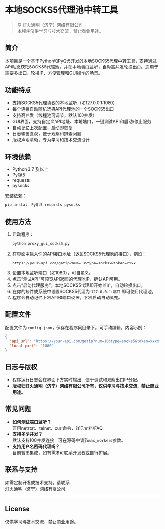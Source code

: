 # 本地SOCKS5代理池中转工具

> © 灯火通明（济宁）网络有限公司  
> 本程序仅供学习与技术交流，禁止商业用途。

## 简介

本项目是一个基于Python和PyQt5开发的本地SOCKS5代理中转工具，支持通过API动态获取SOCKS5代理池，并在本地端口监听，自动高并发轮换出口。适用于需要多出口、轮换IP、方便管理和GUI操作的场景。

## 功能特点

- 支持SOCKS5代理协议的本地监听（如127.0.0.1:1080）
- 每个连接自动随机选择API代理池的一个SOCKS5出口
- 支持高并发（线程池可调节，默认100并发）
- GUI界面，支持自定义API地址、本地端口，一键测试API和启动/停止服务
- 自动记忆上次配置，启动即恢复
- 日志输出直观，便于观察和排查问题
- 版权声明清晰，专为学习和技术交流设计

## 环境依赖

- Python 3.7 及以上
- PyQt5
- requests
- pysocks

安装依赖：
```bash
pip install PyQt5 requests pysocks
```

## 使用方法

1. 启动程序：
   ```bash
   python proxy_gui_socks5.py
   ```
2. 在界面中输入你的API接口地址（返回SOCKS5代理池的接口），例如：
   ```
   https://your-api.com/getip?num=10&type=socks5&token=xxxx
   ```
3. 设置本地监听端口（如1080），可自定义。
4. 点击“测试API”可预览API返回的代理池IP，确认API可用。
5. 点击“启动代理服务”，本地SOCKS5代理即开始监听，自动轮换出口。
6. 在你的软件或系统中设置SOCKS5代理为 `127.0.0.1:端口` 即可使用代理池。
7. 程序会自动记忆上次API和端口设置，下次启动自动填充。

## 配置文件

配置文件为 `config.json`，保存在程序同目录下。可手动编辑，内容示例：
```json
{
  "api_url": "https://your-api.com/getip?num=10&type=socks5&token=xxxx",
  "local_port": "1080"
}
```

## 日志与版权

- 程序运行日志会在界面下方实时输出，便于调试和观察出口IP分配。
- **版权归灯火通明（济宁）网络有限公司所有，仅供学习与技术交流，禁止商业用途。**

## 常见问题

- **如何测试端口监听？**  
  可用netstat、telnet、curl命令，详见[文档/FAQ](#)。
- **支持多少并发？**  
  默认支持100并发连接，可在源码中调节`max_workers`参数。
- **支持用户名密码代理吗？**  
  目前暂未集成，如有需求可联系开发者或自行扩展。

## 联系与支持

如需定制开发或技术支持，请联系  
灯火通明（济宁）网络有限公司

---

## License

仅供学习与技术交流，禁止商业用途。